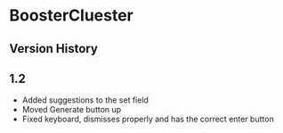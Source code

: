 # BoosterCluester

## Version History

1.2
---
- Added suggestions to the set field
- Moved Generate button up
- Fixed keyboard, dismisses properly and has the correct enter button
